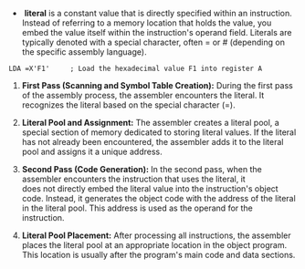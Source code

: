-  **literal** is a constant value that is directly specified within an instruction. Instead of referring to a memory location that holds the value, you embed the value itself within the instruction's operand field. Literals are typically denoted with a special character, often = or # (depending on the specific assembly language).

```
LDA =X'F1'     ; Load the hexadecimal value F1 into register A
```

1. **First Pass (Scanning and Symbol Table Creation):** During the first pass of the assembly process, the assembler encounters the literal. It recognizes the literal based on the special character (=).
    
2. **Literal Pool and Assignment:** The assembler creates a literal pool, a special section of memory dedicated to storing literal values. If the literal has not already been encountered, the assembler adds it to the literal pool and assigns it a unique address.
    
3. **Second Pass (Code Generation):** In the second pass, when the assembler encounters the instruction that uses the literal, it does not directly embed the literal value into the instruction's object code. Instead, it generates the object code with the address of the literal in the literal pool. This address is used as the operand for the instruction.
    
4. **Literal Pool Placement:** After processing all instructions, the assembler places the literal pool at an appropriate location in the object program. This location is usually after the program's main code and data sections.